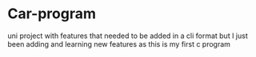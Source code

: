 # Car-program
uni project with features that needed to be added in a cli format but I just been adding and learning new features as this is my first c program 
